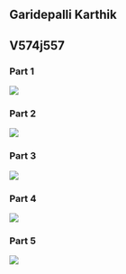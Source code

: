## Garidepalli Karthik

## V574j557

### Part 1

![](./screenshots/one.png)

### Part 2

![](./screenshots/two.png)

### Part 3

![](./screenshots/three.png)

### Part 4

![](./screenshots/four.png)

### Part 5

![](./screenshots/five.png)
